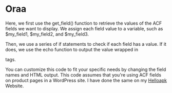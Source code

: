 # Oraa
Here, we first use the get_field() function to retrieve the values of the ACF fields we want to display. We assign each field value to a variable, such as $my_field1, $my_field2, and $my_field3.

Then, we use a series of if statements to check if each field has a value. If it does, we use the echo function to output the value wrapped in <p> tags.

You can customize this code to fit your specific needs by changing the field names and HTML output. This code assumes that you're using ACF fields on product pages in a WordPress site.
I have done the same on my <a href= "https://helloapk.net/">Helloapk</a> Website. 
